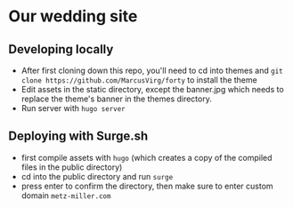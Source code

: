 # Our wedding site

## Developing locally

* After first cloning down this repo, you'll need to cd into themes and `git clone https://github.com/MarcusVirg/forty` to install the theme
* Edit assets in the static directory, except the banner.jpg which needs to replace the theme's banner in the themes directory.
* Run server with `hugo server`

## Deploying with Surge.sh

* first compile assets with `hugo` (which creates a copy of the compiled files in the public directory)
* cd into the public directory and run `surge`
* press enter to confirm the directory, then make sure to enter custom domain `metz-miller.com`
